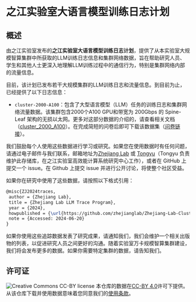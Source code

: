# 之江实验室大语言模型训练日志计划
## 概述
由之江实验室发布的**之江实验室大语言模型训练日志计划**，提供了从本实验室大规模智算集群中所获取的LLM训练日志信息和集群网络数据，旨在帮助研究人员、学生和其他人士更深入地理解LLM训练过程中的通信行为，特别是集群网络内部的流量信息。

目前，该计划已发布若干大规模集群的LLM训练日志和流量信息。到目前为止，已经提供了以下日志信息：
- `cluster-2000-A100`：包含了大型语言模型（LLM）任务的训练日志和集群网络流量数据。该集群包含2000个A100 GPU和带宽为 200Gbps 的 Spine-Leaf 架构的无损以太网。更多对这部分数据的介绍的，请查看相关文档（[cluster_2000_A100](./cluster_2000_A100/cluster_2000_A100.md)）。在完成简短的问卷后即可下载该数据集（[问卷链接](https://forms.gle/2K66hHB4ZovQ5Cjn7)）。

我们鼓励每个人使用这些数据进行学习或研究。如果您在使用数据时有任何问题，请通过电子邮件与我们联系，邮箱地址为[Zhejiang Lab](mailto:zhejianglab-clustertrace@zhejianglab.com) 或 [Tongyu](mailto:tongyusong@zhejianglab.com)（Tongyu 负责维护此存储库，在之江实验室高效能计算系统研究中心工作），或者在 GitHub 上提交一个 issue。在 Github 上提交 issue 并进行公开讨论，将使整个社区受益。

如果你在研究中使用了这些数据，请按照以下格式引用：
```latex
@misc{ZJ2024traces,
 author = {Zhejiang Lab},
 title = {Zhejiang Lab LLM Trace Program},
 year = {2024},
 howpublished = {\url{https://github.com/zhejianglab/Zhejiang-Lab-Cluster-Traces}},
 note = {Accessed: 2024-06-20}
}
```

如果你使用这些追踪数据发表了研究成果，请通知我们，我们会维护一个相关出版物的列表，以促进研究人员之间更好的沟通。随着实验室万卡规模智算集群建设，我们将会发布更多的数据。如果你需要特定集群的数据，请告知我们。

## 许可证 

![Creative Commons CC-BY license](https://i.creativecommons.org/l/by/4.0/88x31.png) 本仓库的数据在[CC-BY 4.0](https://creativecommons.org/licenses/by/4.0/deed.zh-hans)许可下提供。从该仓库下载并使用数据意味着您同意我们的[使用条款](./Terms%20of%20Access%20使用条款.pdf)。
